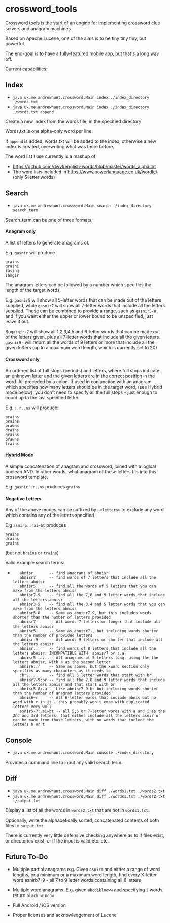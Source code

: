 # crossword_tools

Crossword tools is the start of an engine for implementing crossword clue solvers and anagram machines

Based on Apache Lucene, one of the aims is to be tiny tiny tiny, but powerful.

The end-goal is to have a fully-featured mobile app, but that's a long way off.

Current capabilities:
## Index
- `java uk.me.andrewhunt.crossword.Main index ./index_directory ./words.txt`
- `java uk.me.andrewhunt.crossword.Main index ./index_directory ./words.txt append`

Create a new index from the words file, in the specified directory

Words.txt is one alpha-only word per line. 

If `append` is added, words.txt will be added to the index, otherwise a new index is created, overwriting what was there before.

The word list I use currently is a mashup of
- https://github.com/dwyl/english-words/blob/master/words_alpha.txt
- The word lists included in https://www.powerlanguage.co.uk/wordle/ (only 5 letter words)

## Search
- `java uk.me.andrewhunt.crossword.Main search ./index_directory search_term`

Search_term can be one of three formats :
#### Anagram only
A list of letters to generate anagrams of.

E.g. `gasnir` will produce
```
grains
grasni
rasing
sangir
```
The anagram letters can be followed by a number which specifies the length of the target words.

E.g. `gasnir5` will show all 5-letter words that can be made out of the letters supplied, while `gasnir7` will show all 7-letter words that include all the letters supplied. These can be combined to provide a range, such as `gasnir5-8` and if you want either the upper or lower bound to be unspecified, just leave it out.

So`gasnir-7` will show all 1,2,3,4,5 and 6-letter words that can be made out of the letters given, plus all 7-letter words that include all the given letters. `gasnir9-` will return all the words of 9 letters or more that include all the given letters (up to a maximum word length, which is currently set to 20) 


#### Crossword only
An ordered list of full stops (periods) and letters, where full stops indicate an unknown letter and the given letters are in the correct position in the word. All preceded by a colon.
If used in conjunction with an anagram which specifies how many letters should be in the target word, (see Hybrid mode below), you don't need to specify all the full stops - just enough to count up to the last specified letter.

E.g. `:.r..ns` will produce:
```
arains
brains
brawns
drains
grains
prawns
trains
```

#### Hybrid Mode
A simple concatenation of anagram and crossword, joined with a logical boolean AND. In other words, what anagram of these letters fits into this crossword template.

E.g. `gasnir:.r..ns` produces `grains`

#### Negative Letters
Any of the above modes can be suffixed by `~<letters>` to exclude any word which contains any of the letters specified

E.g `asnir6:.rai~bt` produces 
```
arains
drains
grains
```
(but not `brains` or `trains`)



Valid example search terms:
*        abnisr       -- find anagrams of abnisr
         abnisr7      -- find words of 7 letters that include all the letters abnisr
         abnisr5      -- find all the words of 5 letters that you can make from the letters abnisr
         abnisr7-9    -- find all the 7,8 and 9 letter words that include all the letters abnisr
         abnisr3-5    -- find all the 3,4 and 5 letter words that you can make from the letters abnisr
         abnisr5-8    -- Same as abnisr7-9, but this includes words shorter than the number of letters provided
         abnisr7-     -- All words 7 letters or longer that include all the letters abnisr
         abnisr5-     -- Same as abnisr7-, but including words shorter than the number of provided letters
         abnisr-9     -- All words 9 letters or shorter that include all the letters abnisr
         abnisr..     -- find words of 8 letters that include all the letters abnisr. INCOMPATIBLE WITH  abnisr7 or :.a
         abnisr5:.a...-- All anagrams of 5 letters long, using the the letters abnisr, with a as the second letter
         abnir6:.r    -- Same as above, but the xword section only specifies as many characters as it needs to
         :br....      -- find all 6 letter words that start with br
         abnisr7-9:br -- find all the 7,8 and 9 letter words that include all the letters abnisr and that start with br
         abnisr5-8:.a -- Like abnisr7-9:br but including words shorter than the number of anagram letters provided
         abnis6~r     -- All 6-letter words that include abnis but no word with r in it - this probably won't cope with duplicated letters very well
         asnir5-7:.ai~bt -- all 5,6 or 7-letter words with a and i as the 2nd and 3rd letters, that either include all the letters asnir or can be made from those letters, with no words that include the letters b or t
## Console
- `java uk.me.andrewhunt.crossword.Main console ./index_directory`

Provides a command line to input any valid search term.

## Diff
- `java uk.me.andrewhunt.crossword.Main diff ./words1.txt ./words2.txt`
- `java uk.me.andrewhunt.crossword.Main diff ./words1.txt ./words2.txt ./output.txt`

Display a list of all the words in `words2.txt` that are not in `words1.txt`.

Optionally, write the alphabetically sorted, concatenated contents of both files to `output.txt` 



There is currently very little defensive checking anywhere as to if files exist, or directories exist, or if the input is valid etc. etc.

## Future To-Do

- Multiple partial anagrams 
 e.g. Given `asnirb` and either a range of word lengths, or a minimum or a maximum word length, find every X-letter word 
asnirb7-9 - all 7 to 9 letter words containing all 6 letters

- Multiple word anagrams. E.g. given `abcdiklnoww` and specifying `2` words, return `black window` 

- Full Android /  iOS version


- Proper licenses and acknowledgement of Lucene